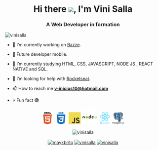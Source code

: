 <h1 align="center">Hi there <img src="https://raw.githubusercontent.com/kaueMarques/kaueMarques/master/hi.gif" width="30px">, I'm Vini Salla</h1>
<h3 align="center">A Web Developer in formation</h3>
<p align="left"> <img src="https://komarev.com/ghpvc/?username=viniciussalla" alt="vinisalla" /> </p>

- 🔭 I’m currently working on [Bazze](http://www.bazze.com.br/).

- 📆 Future developer mobile.

- 🌱 I’m currently studying HTML, CSS, JAVASCRIPT, NODE JS , REACT NATIVE and SQL.

- 🤔 I’m looking for help with [Rocketseat](https://rocketseat.com.br/).

- 📫 How to reach me **v-inicius10@hotmail.com**

- ⚡ Fun fact **😜**

<p align="center">
<img src="https://raw.githubusercontent.com/devicons/devicon/master/icons/html5/html5-original-wordmark.svg" alt="html5"  width="40" height="40"/>
<img src="https://raw.githubusercontent.com/devicons/devicon/master/icons/css3/css3-plain-wordmark.svg" alt="css3"  width="40" height="40"/>
<img src="https://raw.githubusercontent.com/devicons/devicon/master/icons/javascript/javascript-original.svg" alt="javascript" width="40" height="40"/>
<img src="https://raw.githubusercontent.com/devicons/devicon/master/icons/nodejs/nodejs-original-wordmark.svg" alt="nodejs" width="50" height="50"/>
<img src="https://raw.githubusercontent.com/devicons/devicon/master/icons/react/react-original-wordmark.svg" alt="react" width="40" height="40"/>
<img src="https://raw.githubusercontent.com/devicons/devicon/master/icons/postgresql/postgresql-original-wordmark.svg" alt="postgresql" width="40" height="40"/></p><p align="center">
<img src="https://github-readme-stats.vercel.app/api?username=viniciussalla&show_icons=true" alt="vinisalla"/> 
</p>

<p align="center">
<a href="https://www.linkedin.com/in/vin%C3%ADcius-salla-flores-875811212/" target="blank"><img align="center" src="https://cdn.jsdelivr.net/npm/simple-icons@3.0.1/icons/linkedin.svg" alt="maykbrito" height="30" width="30" /></a>
<a href="https://www.facebook.com/vinny.salla/" target="blank"><img align="center" src="https://cdn.jsdelivr.net/npm/simple-icons@3.0.1/icons/facebook.svg" alt="vinisalla" height="30" width="30" /></a>
<a href="https://instagram.com/vinisalla/" target="blank"><img align="center" src="https://cdn.jsdelivr.net/npm/simple-icons@3.0.1/icons/instagram.svg" alt="vinisalla" height="30" width="30" /></a>
</p>



